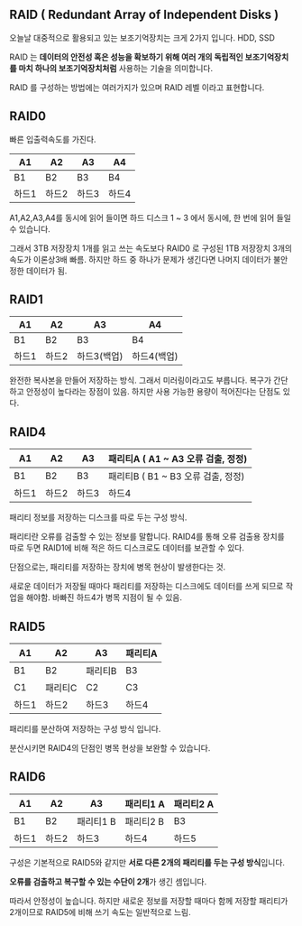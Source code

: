 ## RAID ( Redundant Array of Independent Disks )

오늘날 대중적으로 활용되고 있는 보조기억장치는 크게 2가지 입니다. HDD, SSD

RAID 는 **데이터의 안전성 혹은 성능을 확보하기 위해 여러 개의 독립적인 보조기억장치를 마치 하나의 보조기억장치처럼** 사용하는 기술을 의미합니다.

RAID 를 구성하는 방법에는 여러가지가 있으며 RAID 레벨 이라고 표현합니다.

## RAID0

빠른 입출력속도를 가진다.

| A1 | A2 | A3 | A4 |
| --- | --- | --- | --- |
| B1 | B2 | B3 | B4 |
| 하드1 | 하드2 | 하드3 | 하드4 |

A1,A2,A3,A4를 동시에 읽어 들이면 하드 디스크 1 ~ 3 에서 동시에, 한 번에 읽어 들일 수 있습니다.

그래서 3TB 저장장치 1개를 읽고 쓰는 속도보다 RAID0 로 구성된 1TB 저장장치 3개의 속도가 이론상3배 빠름. 하지만 하드 중 하나가 문제가 생긴다면 나머지 데이터가 불안정한 데이터가 됨.

## RAID1

| A1 | A2 | A3 | A4 |
| --- | --- | --- | --- |
| B1 | B2 | B3 | B4 |
| 하드1 | 하드2 | 하드3(백업) | 하드4(백업) |

완전한 복사본을 만들어 저장하는 방식. 그래서 미러링이라고도 부릅니다. 복구가 간단하고 안정성이 높다라는 장점이 있음. 하지만 사용 가능한 용량이 적어진다는 단점도 있다.

## RAID4

| A1 | A2 | A3 | 패리티A ( A1 ~ A3 오류 검출, 정정) |
| --- | --- | --- | --- |
| B1 | B2 | B3 | 패리티B ( B1 ~ B3 오류 검출, 정정) |
| 하드1 | 하드2 | 하드3 | 하드4 |

패리티 정보를 저장하는 디스크를 따로 두는 구성 방식.

패리티란 오류를 검출할 수 있는 정보를 말합니다. RAID4를 통해 오류 검출용 장치를 따로 두면 RAID1에 비해 적은 하드 디스크로도 데이터를 보관할 수 있다.

단점으로는, 패리티를 저장하는 장치에 병목 현상이 발생한다는 것.

새로운 데이터가 저장될 때마다 패리티를 저장하는 디스크에도 데이터를 쓰게 되므로 작업을 해야함. 바빠진 하드4가 병목 지점이 될 수 있음.

## RAID5

| A1 | A2 | A3 | 패리티A |
| --- | --- | --- | --- |
| B1 | B2 | 패리티B | B3 |
| C1 | 패리티C | C2 | C3 |
| 하드1 | 하드2 | 하드3 | 하드4 |

패리티를 분산하여 저장하는 구성 방식 입니다.

분산시키면 RAID4의 단점인 병목 현상을 보완할 수 있습니다.

## RAID6

| A1 | A2 | A3 | 패리티1 A | 패리티2 A |
| --- | --- | --- | --- | --- |
| B1 | B2 | 패리티1 B | 패리티2 B | B3 |
| 하드1 | 하드2 | 하드3 | 하드4 | 하드5 |

구성은 기본적으로 RAID5와 같지만 **서로 다른 2개의 패리티를 두는 구성 방식**입니다.

**오류를 검출하고 복구할 수 있는 수단이 2개**가 생긴 셈입니다.

따라서 안정성이 높습니다. 하지만 새로운 정보를 저장할 때마다 함께 저장할 패리티가 2개이므로 RAID5에 비해 쓰기 속도는 일반적으로 느림.